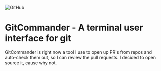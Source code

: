 ![GitHub](https://img.shields.io/github/license/jamesloyd/gitcommander)

# GitCommander - A terminal user interface for git

GitCommander is right now a tool I use to open up PR's from repos and auto-check them out, so I can review the pull requests. I decided to open source it, cause why not.

